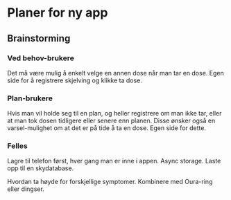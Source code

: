 # Planer for ny app

## Brainstorming

### Ved behov-brukere
Det må være mulig å enkelt velge en annen dose når man tar en dose. 
Egen side for å registrere skjelving og klikke ta dose.

### Plan-brukere
Hvis man vil holde seg til en plan, og heller registrere om man ikke tar, eller at man tok dosen tidligere eller senere enn planen. 
Disse ønsker også en varsel-mulighet om at det er på tide å ta en dose.
Egen side for dette.

### Felles
Lagre til telefon først, hver gang man er inne i appen. Async storage.
Laste opp til en skydatabase. 

Hvordan ta høyde for forskjellige symptomer.
Kombinere med Oura-ring eller dingser.
